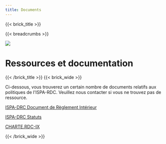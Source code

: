 ```yaml
---
title: Documents
---
```

{{< brick_title >}}

{{< breadcrumbs >}}

![](/uploads/photos/bricks.png)

# Ressources et documentation

{{< /brick_title >}}
{{< brick_wide >}}

Ci-dessous, vous trouverez un certain nombre de documents relatifs aux politiques de l'ISPA-RDC.
Veuillez nous contacter si vous ne trouvez pas de ressource.

<a class="has_icon" href=http://localhost:1313/uploads/documents/REGLEMENT_DORDRE_INTERIEUR_ISPA.pdf>ISPA-DRC Document de Règlement Intérieur</a>

<a class="has_icon" href=http://localhost:1313/uploads/documents/STATUTS.pdf>ISPA-DRC Statuts</a>

<a class="has_icon" href=http://localhost:1313/uploads/documents/CHARTE.RDC-IX.pdf>CHARTE.RDC-IX</a>
<!-- ![REGLEMENT D'ORDRE INTERIEUR ISPA]<uploads/documents/REGLEMENT D'ORDRE INTERIEUR ISPA.pdf> -->
<!-- ![STATUTS] <uploads/documents/STATUTS.pdf> -->
<!-- ![CHARTE.RDC-IX] <uploads/documents/CHARTE.RDC-IX.pdf> -->

{{< /brick_wide >}}